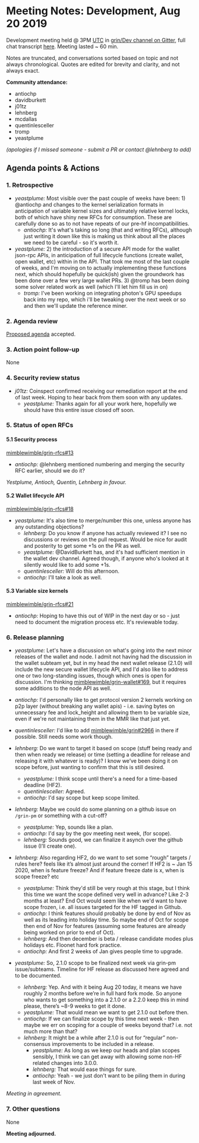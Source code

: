 # Meeting Notes: Development, Aug 20 2019

Development meeting held @ 3PM [UTC](http://www.timebie.com/std/utc.php) in [grin/Dev channel on Gitter](https://gitter.im/grin_community/dev), full chat transcript [here](https://gitter.im/grin_community/dev?at=5d5c0b457d56bc60808f59cf). Meeting lasted ~ 60 min.

Notes are truncated, and conversations sorted based on topic and not always chronological. Quotes are edited for brevity and clarity, and not always exact.

**Community attendance:**
- antiochp
- davidburkett
- j01tz
- lehnberg
- mcdallas
- quentinlesceller
- tromp
- yeastplume

_(apologies if I missed someone - submit a PR or contact @lehnberg to add)_

## Agenda points & Actions

### 1. Retrospective

* _yeastplume:_ Most visible over the past couple of weeks have been: 1) @antiochp and changes to the kernel serialization formats in anticipation of variable kernel sizes and ultimately relative kernel locks, both of which have shiny new RFCs for consumption. These are carefully done so as to not have repeats of our pre-hf incompatibilities.
   * _antiochp:_  It's what's taking so long (that and writing RFCs), although just writing it down like this is making us think about all the places we need to be careful - so it's worth it.
 * _yeastplume:_ 2) the introduction of a secure API mode for the wallet json-rpc APIs, in anticipation of full lifecycle functions (create wallet, open wallet, etc) within in the API. That took me most of the last couple of weeks, and I'm moving on to actually implementing these functions next, which should hopefully be quick(ish) given the groundwork has been done over a few very large wallet PRs. 3) @tromp has been doing some solver related work as well (which I'll let him fill us in on)
    * _tromp:_ I've been working on integrating photon's GPU speedups back into my repo, which i'll be tweaking over the next week or so and then we'll update the reference miner.

### 2. Agenda review

[Proposed agenda](https://github.com/mimblewimble/grin-pm/issues/175) accepted.

### 3. Action point follow-up

None

### 4. Security review status

* _j01tz:_ Coinspect confirmed receiving our remediation report at the end of last week. Hoping to hear back from them soon with any updates.
   * _yeastplume:_ Thanks again for all your work here, hopefully we should have this entire issue closed off soon.

### 5. Status of open RFCs

#### 5.1 Security process

[mimblewimble/grin-rfcs#13](https://github.com/mimblewimble/grin-rfcs/pull/13)

* _antiochp:_ @lehnberg mentioned numbering and merging the security RFC earlier, should we do it?

_Yestplume, Antioch, Quentin, Lehnberg in favour._

#### 5.2 Wallet lifecycle API

[mimblewimble/grin-rfcs#18](https://github.com/mimblewimble/grin-rfcs/pull/18)

* _yeastplume:_ It's also time to merge/number this one, unless anyone has any outstanding objections?
  * _lehnberg:_ Do you know if anyone has actually reviewed it? I see no discussions or reviews on the pull request. Would be nice for audit and posterity to get some +1s on the PR as well.
  * _yeastplume:_ @DavidBurkett has, and it's had sufficient mention in the wallet dev channel. Agreed though, if anyone who's looked at it silently would like to add some +1s.
  * _quentinlesceller:_ Will do this afternoon.
  * _antiochp:_ I'll take a look as well.

#### 5.3 Variable size kernels

[mimblewimble/grin-rfcs#21](https://github.com/mimblewimble/grin-rfcs/pull/21)

* _antiochp:_ Hoping to have this out of WIP in the next day or so - just need to document the migration process etc. It's reviewable today.

### 6. Release planning

* _yeastplume:_ Let's have a discussion on what's going into the next minor releases of the wallet and node. I admit not having had the discussion in the wallet subteam yet, but in my head the next wallet release (2.1.0) will include the new secure wallet lifecycle API, and I'd also like to address one or two long-standing issues, though which ones is open for discussion. I'm thinking [mimblewimble/grin-wallet#169](https://github.com/mimblewimble/grin-wallet/issues/169), but it requires some additions to the node API as well.
* _antiochp:_ I'd personally like to get protocol version 2 kernels working on p2p layer (without breaking any wallet apis) - i.e. saving bytes on unnecessary fee and lock_height and allowing them to be variable size, even if we're not maintaining them in the MMR like that just yet.
* _quentinlesceller:_ I'd like to add [mimblewimble/grin#2966](https://github.com/mimblewimble/grin/pull/2966) in there if possible. Still needs some work though.

* _lehnberg:_ Do we want to target it based on scope (stuff being ready and then when ready we release) or time (setting a deadline for release and releasing it with whatever is ready)? I know we’ve been doing it on scope before, just wanting to confirm that this is still desired. 
   * _yeastplume:_ I think scope until there's a need for a time-based deadline (HF2).
   * _quentinlesceller:_ Agreed.
   * _antiochp:_ I'd say scope but keep scope limited.
  
* _lehnberg:_ Maybe we could do some planning on a github issue on `/grin-pm` or something with a cut-off? 
   * _yeastplume:_ Yep, sounds like a plan.
   * _antiochp:_ I'd say by the gov meeting next week, (for scope).
   * _lehnberg:_ Sounds good, we can finalize it asynch over the github issue (I’ll create one).

* _lehnberg:_ Also regarding HF2, do we want to set some “rough” targets / rules here? feels like it’s almost just around the corner!
If HF2 is ~ Jan 15 2020, when is feature freeze? And if feature freeze date is x, when is scope freeze? etc
   * _yeastplume:_ Think they'd still be very rough at this stage, but I think this time we want the scope defined very well in advance? Like 2-3 months at least? End Oct would seem like when we'd want to have scope frozen, i.e. all issues targeted for the HF tagged in Github.
   * _antiochp:_ I think features should probably be done by end of Nov as well as its leading into holiday time. So maybe end of Oct for scope then end of Nov for features (assuming some features are already being worked on prior to end of Oct).
   * _lehnberg:_ And then december is beta / release candidate modes plus holidays etc. Floonet hard fork practice.
   * _antiochp:_ And first 2 weeks of Jan gives people time to upgrade.

* _yeastplume:_ So, 2.1.0 scope to be finalized next week via grin-pm issue/subteams. Timeline for HF release as discussed here agreed and to be documented.
   * _lehnberg:_ Yep. And with it being Aug 20 today, it means we have roughly 2 months before we’re in full hard fork mode. So anyone who wants to get something into a 2.1.0 or a 2.2.0 keep this in mind please, there’s ~8-9 weeks to get it done.
   * _yeastplume:_ That would mean we want to get 2.1.0 out before then.
   * _antiochp:_ If we can finalize scope by this time next week - then maybe we err on scoping for a couple of weeks beyond that? i.e. not much more than that?
   * _lehnberg:_ It might be a while after 2.1.0 is out for “regular” non-consensus improvements to be included in a release.
      * _yeastplume:_ As long as we keep our heads and plan scopes sensibly, I think we can get away with allowing some non-HF related changes into 3.0.0. 
      * _lehnberg:_ That would ease things for sure.
      * _antiochp:_ Yeah - we just don't want to be piling them in during last week of Nov.

_Meeting in agreement._


### 7. Other questions 

None

**Meeting adjourned.**
